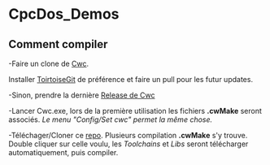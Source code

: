 # CpcDos_Demos

## Comment compiler
-Faire un clone de [Cwc](https://github.com/VLiance/Cwc.git). 

Installer [ToirtoiseGit](https://tortoisegit.org/download/) de préférence et faire un pull pour les futur updates.

-Sinon, prendre la dernière [Release de Cwc](https://github.com/VLiance/Cwc/releases)


-Lancer Cwc.exe, lors de la première utilisation les fichiers **.cwMake** seront associés. *Le menu "Config/Set cwc" permet la même chose.*

-Téléchager/Cloner ce [repo](https://github.com/Cwc-Lib/NazaraEngine_LibTester/archive/master.zip). Plusieurs compilation **.cwMake** s'y trouve. Double cliquer sur celle voulu, les *Toolchains* et *Libs* seront télécharger automatiquement, puis compiler.
